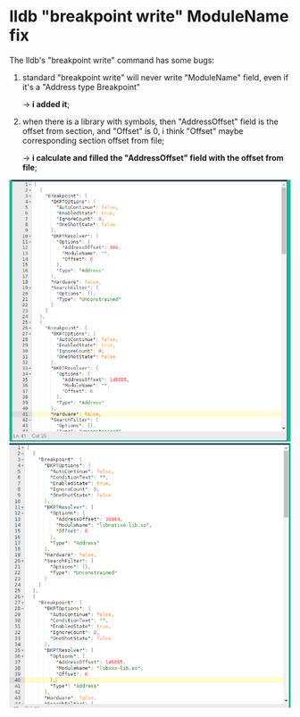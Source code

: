 # lldb "breakpoint write" ModuleName fix

The lldb's "breakpoint write" command has some bugs:

1. standard "breakpoint write" will never write "ModuleName" field, even if it's a "Address type Breakpoint" 
    
    ->  **i added it**;
2. when there is a library with symbols, then "AddressOffset" field is the offset from section, and "Offset" is 0, i think "Offset" maybe corresponding section offset from file;  
    
    ->  **i calculate and filled the "AddressOffset" field with the offset from file**;


![Alt text](https://github.com/wizdzz/lldb_script/blob/master/breakpoint_write/2.png)
![Alt text](https://github.com/wizdzz/lldb_script/blob/master/breakpoint_write/1.png)
